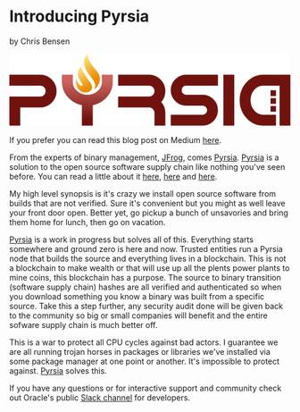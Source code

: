 # Introducing Pyrsia

by Chris Bensen

![logo](https://raw.githubusercontent.com/pyrsia/.github/main/images/logo-color.svg)

If you prefer you can read this blog post on Medium [here](TODO).

From the experts of binary management, [JFrog](https://www.jfrog.com), comes [Pyrsia](https://pyrsia.io). [Pyrsia](https://pyrsia.io) is a solution to the open source software supply chain like nothing you've seen before. You can read a little about it [here](https://github.com/pyrsia), [here](https://jfrog.com/blog/pyrsia-open-source-software-that-helps-protect-the-open-source-supply-chain/) and [here](https://www.businesswire.com/news/home/20220525005671/en/JFrog-Ushers-in-New-Era-of-Open-Source-Software-Security-Launching-Project-Pyrsia-to-Help-Prevent-Software-Supply-Chain-Attacks).

My high level synopsis is it's crazy we install open source software from builds that are not verified. Sure it's convenient but you might as well leave your front door open. Better yet, go pickup a bunch of unsavories and bring them home for lunch, then go on vacation.

[Pyrsia](https://pyrsia.io) is a work in progress but solves all of this. Everything starts somewhere and ground zero is here and now. Trusted entities run a Pyrsia node that builds the source and everything lives in a blockchain. This is not a blockchain to make wealth or that will use up all the plents power plants to mine coins, this blockchain has a purpose. The source to binary transition (software supply chain) hashes are all verified and authenticated so when you download something you know a binary was built from a specific source. Take this a step further, any security audit done will be given back to the community so big or small companies will benefit and the entire sofware supply chain is much better off.

This is a war to protect all CPU cycles against bad actors. I guarantee we are all running trojan horses in packages or libraries we've installed via some package manager at one point or another. It's impossible to protect against. [Pyrsia](https://pyrsia.io) solves this.

If you have any questions or for interactive support and community check out Oracle's public [Slack channel](https://bit.ly/devrel_slack) for developers.

